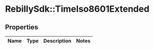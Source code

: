 # RebillySdk::TimeIso8601Extended

## Properties
Name | Type | Description | Notes
------------ | ------------- | ------------- | -------------

